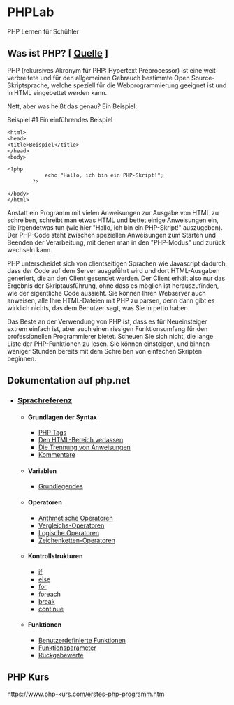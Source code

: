 # PHPLab
PHP Lernen für Schühler




## Was ist PHP? [ [Quelle](https://www.php.net/manual/de/intro-whatis.php) ]

PHP (rekursives Akronym für PHP: Hypertext Preprocessor) ist eine weit verbreitete und für den allgemeinen Gebrauch bestimmte Open Source-Skriptsprache, welche speziell für die Webprogrammierung geeignet ist und in HTML eingebettet werden kann.

Nett, aber was heißt das genau? Ein Beispiel:

Beispiel #1 Ein einführendes Beispiel
```<!DOCTYPE html>
<html>
<head>
<title>Beispiel</title>
</head>
<body>

<?php
            echo "Hallo, ich bin ein PHP-Skript!";
        ?>

</body>
</html>
```

Anstatt ein Programm mit vielen Anweisungen zur Ausgabe von HTML zu schreiben, schreibt man etwas HTML und bettet einige Anweisungen ein, die irgendetwas tun (wie hier "Hallo, ich bin ein PHP-Skript!" auszugeben). Der PHP-Code steht zwischen speziellen Anweisungen <?php und ?> zum Starten und Beenden der Verarbeitung, mit denen man in den "PHP-Modus" und zurück wechseln kann.

PHP unterscheidet sich von clientseitigen Sprachen wie Javascript dadurch, dass der Code auf dem Server ausgeführt wird und dort HTML-Ausgaben generiert, die an den Client gesendet werden. Der Client erhält also nur das Ergebnis der Skriptausführung, ohne dass es möglich ist herauszufinden, wie der eigentliche Code aussieht. Sie können Ihren Webserver auch anweisen, alle Ihre HTML-Dateien mit PHP zu parsen, denn dann gibt es wirklich nichts, das dem Benutzer sagt, was Sie in petto haben.

Das Beste an der Verwendung von PHP ist, dass es für Neueinsteiger extrem einfach ist, aber auch einen riesigen Funktionsumfang für den professionellen Programmierer bietet. Scheuen Sie sich nicht, die lange Liste der PHP-Funktionen zu lesen. Sie können einsteigen, und binnen weniger Stunden bereits mit dem Schreiben von einfachen Skripten beginnen.


## Dokumentation auf php.net

 - ### [Sprachreferenz](https://www.php.net/manual/de/langref.php)
   - #### Grundlagen der Syntax
     - [PHP Tags](https://www.php.net/manual/de/language.basic-syntax.phptags.php)
     - [Den HTML-Bereich verlassen](https://www.php.net/manual/de/language.basic-syntax.phpmode.php)
     - [Die Trennung von Anweisungen](https://www.php.net/manual/de/language.basic-syntax.instruction-separation.php)
     - [Kommentare](https://www.php.net/manual/de/language.basic-syntax.comments.php)
   - #### Variablen
     - [Grundlegendes](https://www.php.net/manual/de/language.variables.basics.php)
   - #### Operatoren
     - [Arithmetische Operatoren](https://www.php.net/manual/de/language.operators.arithmetic.php)
     - [Vergleichs-Operatoren](https://www.php.net/manual/de/language.operators.comparison.php)
     - [Logische Operatoren](https://www.php.net/manual/de/language.operators.logical.php)
     - [Zeichenketten-Operatoren](https://www.php.net/manual/de/language.operators.string.php)
   - #### Kontrollstrukturen
     - [if](https://www.php.net/manual/de/control-structures.if.php)
     - [else](https://www.php.net/manual/de/control-structures.else.php)
     - [for](https://www.php.net/manual/de/control-structures.for.php)
     - [foreach](https://www.php.net/manual/de/control-structures.foreach.php)
     - [break](https://www.php.net/manual/de/control-structures.break.php)
     - [continue](https://www.php.net/manual/de/control-structures.continue.php)
   - #### Funktionen
     - [Benutzerdefinierte Funktionen](https://www.php.net/manual/de/functions.user-defined.php)
     - [Funktionsparameter](https://www.php.net/manual/de/functions.arguments.php)
     - [Rückgabewerte](https://www.php.net/manual/de/functions.returning-values.php)


## PHP Kurs
https://www.php-kurs.com/erstes-php-programm.htm






